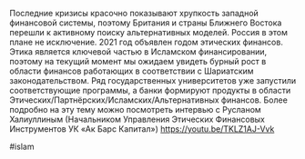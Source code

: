 
Последние кризисы красочно показывают хрупкость западной финансовой системы, поэтому Британия и страны Ближнего Востока перешли к активному поиску альтернативных моделей. Россия в этом плане не исключение. 2021 год объявлен годом этических финансов. Этика является ключевой частью в Исламском финансировании, поэтому на текущий момент мы ожидаем увидеть бурный рост в области финансов работающих в соответствии с Шариатским законодательством. Ряд государственных университетов уже запустили соответствующие программы, а банки формируют продукты в области Этических/Партнёрских/Исламских/Альтернативных финансов. Более подробно на эту тему можно посмотреть интервью с Русланом Халиуллиным (Начальником Управления Этических Финансовых Инструментов УК «Ак Барс Капитал») https://youtu.be/TKLZ1AJ-Vvk

#islam 